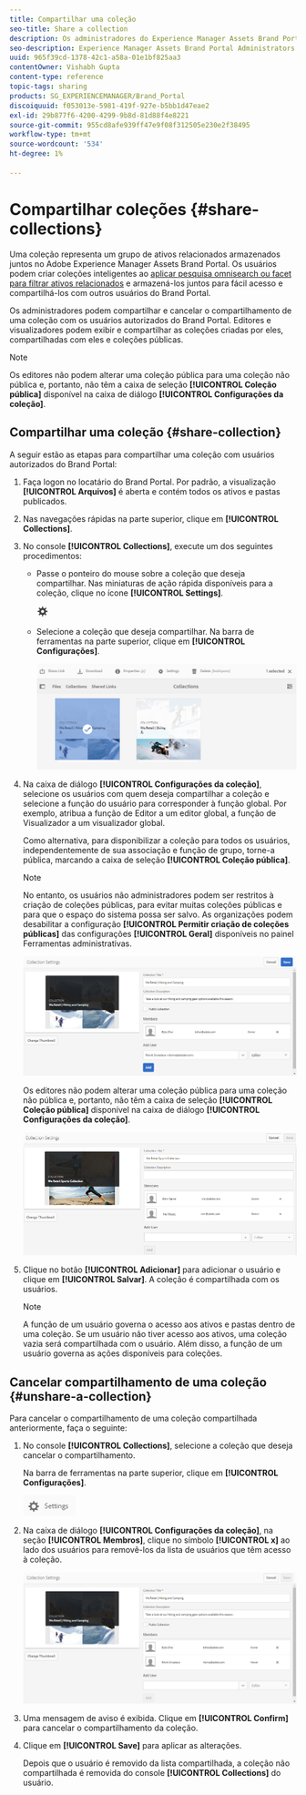 ```yaml
---
title: Compartilhar uma coleção
seo-title: Share a collection
description: Os administradores do Experience Manager Assets Brand Portal podem compartilhar e cancelar o compartilhamento de uma coleção ou de uma coleção inteligente com usuários autorizados. Os editores podem exibir e compartilhar apenas as coleções criadas por eles, compartilhadas com eles e coleções públicas.
seo-description: Experience Manager Assets Brand Portal Administrators can share and unshare a collection or a smart collection with authorized users. Editors can view and share only the collections created by them, shared with them, and public collections.
uuid: 965f39cd-1378-42c1-a58a-01e1bf825aa3
contentOwner: Vishabh Gupta
content-type: reference
topic-tags: sharing
products: SG_EXPERIENCEMANAGER/Brand_Portal
discoiquuid: f053013e-5981-419f-927e-b5bb1d47eae2
exl-id: 29b877f6-4200-4299-9b8d-81d88f4e8221
source-git-commit: 955cd8afe939ff47e9f08f312505e230e2f38495
workflow-type: tm+mt
source-wordcount: '534'
ht-degree: 1%

---
```


# Compartilhar coleções {#share-collections}

Uma coleção representa um grupo de ativos relacionados armazenados juntos no Adobe Experience Manager Assets Brand Portal. Os usuários podem criar coleções inteligentes ao [aplicar pesquisa omnisearch ou facet para filtrar ativos relacionados](brand-portal-searching.md) e armazená-los juntos para fácil acesso e compartilhá-los com outros usuários do Brand Portal.

Os administradores podem compartilhar e cancelar o compartilhamento de uma coleção com os usuários autorizados do Brand Portal. Editores e visualizadores podem exibir e compartilhar as coleções criadas por eles, compartilhadas com eles e coleções públicas.

>[!NOTE]
>
>Os editores não podem alterar uma coleção pública para uma coleção não pública e, portanto, não têm a caixa de seleção **[!UICONTROL Coleção pública]** disponível na caixa de diálogo **[!UICONTROL Configurações da coleção]**.

## Compartilhar uma coleção {#share-collection}

A seguir estão as etapas para compartilhar uma coleção com usuários autorizados do Brand Portal:

1. Faça logon no locatário do Brand Portal. Por padrão, a visualização **[!UICONTROL Arquivos]** é aberta e contém todos os ativos e pastas publicados.

1. Nas navegações rápidas na parte superior, clique em **[!UICONTROL Collections]**.

1. No console **[!UICONTROL Collections]**, execute um dos seguintes procedimentos:

   * Passe o ponteiro do mouse sobre a coleção que deseja compartilhar. Nas miniaturas de ação rápida disponíveis para a coleção, clique no ícone **[!UICONTROL Settings]**.

      ![](assets/settings-icon.png)

   * Selecione a coleção que deseja compartilhar. Na barra de ferramentas na parte superior, clique em **[!UICONTROL Configurações]**.

      ![](assets/collection-console.png)

1. Na caixa de diálogo **[!UICONTROL Configurações da coleção]**, selecione os usuários com quem deseja compartilhar a coleção e selecione a função do usuário para corresponder à função global. Por exemplo, atribua a função de Editor a um editor global, a função de Visualizador a um visualizador global.

   Como alternativa, para disponibilizar a coleção para todos os usuários, independentemente de sua associação e função de grupo, torne-a pública, marcando a caixa de seleção **[!UICONTROL Coleção pública]**.

   >[!NOTE]
   >
   >No entanto, os usuários não administradores podem ser restritos à criação de coleções públicas, para evitar muitas coleções públicas e para que o espaço do sistema possa ser salvo. As organizações podem desabilitar a configuração **[!UICONTROL Permitir criação de coleções públicas]** das configurações **[!UICONTROL Geral]** disponíveis no painel Ferramentas administrativas.

   ![](assets/collection_sharingadduser.png)

   Os editores não podem alterar uma coleção pública para uma coleção não pública e, portanto, não têm a caixa de seleção **[!UICONTROL Coleção pública]** disponível na caixa de diálogo **[!UICONTROL Configurações da coleção]**.

   ![](assets/collection-setting-editor.png)

1. Clique no botão **[!UICONTROL Adicionar]** para adicionar o usuário e clique em **[!UICONTROL Salvar]**. A coleção é compartilhada com os usuários.

   >[!NOTE]
   >
   >A função de um usuário governa o acesso aos ativos e pastas dentro de uma coleção. Se um usuário não tiver acesso aos ativos, uma coleção vazia será compartilhada com o usuário. Além disso, a função de um usuário governa as ações disponíveis para coleções.

## Cancelar compartilhamento de uma coleção {#unshare-a-collection}

Para cancelar o compartilhamento de uma coleção compartilhada anteriormente, faça o seguinte:

1. No console **[!UICONTROL Collections]**, selecione a coleção que deseja cancelar o compartilhamento.

   Na barra de ferramentas na parte superior, clique em **[!UICONTROL Configurações]**.

   ![](assets/collection_settings.png)

1. Na caixa de diálogo **[!UICONTROL Configurações da coleção]**, na seção **[!UICONTROL Membros]**, clique no símbolo **[!UICONTROL x]** ao lado dos usuários para removê-los da lista de usuários que têm acesso à coleção.

   ![](assets/unshare_collection.png)

1. Uma mensagem de aviso é exibida. Clique em **[!UICONTROL Confirm]** para cancelar o compartilhamento da coleção.

1. Clique em **[!UICONTROL Save]** para aplicar as alterações.

   Depois que o usuário é removido da lista compartilhada, a coleção não compartilhada é removida do console **[!UICONTROL Collections]** do usuário.

<!--
1. Click the overlay icon on the left, and choose **[!UICONTROL Navigation]**.

   ![](assets/contenttree-1.png)

1. From the siderail on the left, click **[!UICONTROL Collections]**.

   ![](assets/access_collections.png)

1. From the **[!UICONTROL Collections]** console, do one of the following:

    * Hover the pointer over the collection you want to share. From the quick action thumbnails available for the collection, click the **[!UICONTROL Settings]** icon.

   ![](assets/settings_thumbnail.png)

    * Select the collection you want to share. From the toolbar at the top, click **[!UICONTROL Settings]**.
    
   ![](assets/collection-sharing.png)

1. In the [!UICONTROL Collection Settings] dialog box, select the users or groups with whom you want to share the collection and select the role for a user or a group to match their global role. For example, assign the Editor role to a global editor, the Viewer role to a global viewer.

   Alternatively, to make the collection available to all users irrespective of their group membership and role, make it public by selecting the **[!UICONTROL Public Collection]** check-box.

   >[!NOTE]
   >
   >However, non-admin users can be restricted from creating public collections, to avoid having numerous public collections so that system space can be saved. Organizations can disable the **[!UICONTROL Allow public collections creation]** configuration from [!UICONTROL General] settings available in admin tools panel.

   ![](assets/collection_sharingadduser.png)

   Editors cannot change a public collection to a non-public collection and, therefore, do not have **[!UICONTROL Public Collection]** check-box available in **[!UICONTROL Collection Settings]** dialog.

   ![](assets/collection-setting-editor.png)

1. Select **[!UICONTROL Add]**, and then **[!UICONTROL Save]**. The collection is shared with the chosen users.

   >[!NOTE]
   >
   >A user's role governs access to the assets and folders inside a collection. If a user does not have access to assets, an empty collection is shared with the user. Also, a user's role governs the actions available for collections.

## Unshare a collection {#unshare-a-collection}

To unshare a previously shared collection, do the following:

1. From the **[!UICONTROL Collections]** console, select the collection you want to unshare.

   In the toolbar, click **[!UICONTROL Settings]**.

   ![](assets/collection_settings.png)

1. On the **[!UICONTROL Collection Settings]** dialog box, under **[!UICONTROL Members]**, click the **[!UICONTROL x]** symbol next to users or groups to remove them from the list of users you shared the collection with.

   ![](assets/unshare_collection.png)

1. In the warning message box, click **[!UICONTROL Confirm]** to confirm unshare.

   Click **[!UICONTROL Save]**.

1. Log in to Brand Portal with the credentials of the user you removed from the shared list. The collection is removed from the **[!UICONTROL Collections]** console.
-->
